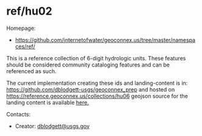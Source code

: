 ref/hu02
===

Homepage:
* https://github.com/internetofwater/geoconnex.us/tree/master/namespaces/ref/

This is a reference collection of 6-digit hydrologic units. These features should be considered community cataloging features and can be referenced as such.

The current implementation creating these ids and landing-content is in: https://github.com/dblodgett-usgs/geoconnex_prep and hosted on https://reference.geoconnex.us/collections/hu06 geojson source for the landing content is available [here.](https://www.hydroshare.org/resource/4a22e88e689949afa1cf71ae009eaf1b/data/contents/hu06.geojson)

Contacts: 
* Creator: <dblodgett@usgs.gov>
